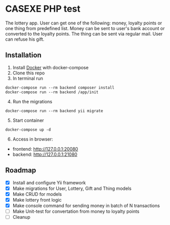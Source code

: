 # CASEXE PHP test

The lottery app. User can get one of the following: money, loyalty points or one thing from predefined list. Money can be sent to user's bank account or converted to the loyalty points. The thing can be sent via regular mail. User can refuse his gift.

## Installation

1. Install [Docker](https://docs.docker.com/install/linux/docker-ce/ubuntu/) with docker-compose
2. Clone this repo
3. In terminal run
```
docker-compose run --rm backend composer install
docker-compose run --rm backend /app/init
```
4. Run the migrations
```
docker-compose run --rm backend yii migrate
```
5. Start container
```
docker-compose up -d
```

6. Access in browser:
* frontend: http://127.0.0.1:20080
* backend: http://127.0.0.1:21080

## Roadmap

- [x] Install and configure Yii framework
- [x] Make migrations for User, Lottery, Gift and Thing models
- [x] Make CRUD for models
- [x] Make lottery front logic
- [x] Make console command for sending money in batch of N transactions
- [ ] Make Unit-test for convertation from money to loyalty points
- [ ] Cleanup
